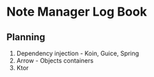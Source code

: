 # Note Manager Log Book


## Planning

1. Dependency injection  - Koin, Guice, Spring 
2. Arrow - Objects containers
3. Ktor
